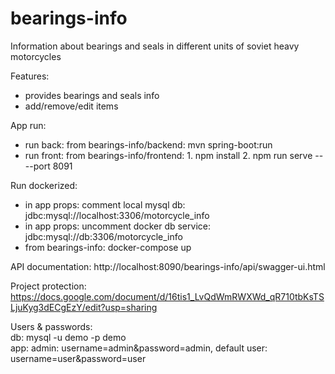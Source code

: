 # bearings-info
Information about bearings and seals in different units of soviet heavy motorcycles

Features:
- provides bearings and seals info
- add/remove/edit items

App run:
- run back: from bearings-info/backend: mvn spring-boot:run
- run front: from bearings-info/frontend: 1. npm install 2. npm run serve -- --port 8091

Run dockerized:
- in app props: comment local mysql db: jdbc:mysql://localhost:3306/motorcycle_info 
- in app props: uncomment docker db service: jdbc:mysql://db:3306/motorcycle_info
- from bearings-info: docker-compose up

API documentation: 
http://localhost:8090/bearings-info/api/swagger-ui.html

Project protection:
https://docs.google.com/document/d/16tis1_LvQdWmRWXWd_qR710tbKsTSLjuKyg3dECgEzY/edit?usp=sharing

Users & passwords:  
db: mysql -u demo -p demo  
app: admin: username=admin&password=admin, default user: username=user&password=user